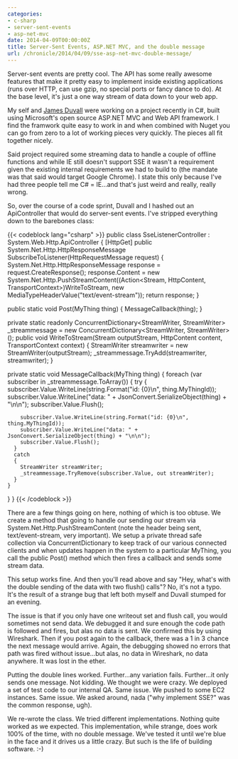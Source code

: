 ```yaml
---
categories:
- c-sharp
- server-sent-events
- asp-net-mvc
date: 2014-04-09T00:00:00Z
title: Server-Sent Events, ASP.NET MVC, and the double message
url: /chronicle/2014/04/09/sse-asp-net-mvc-double-message/
---
```


Server-sent events are pretty cool. The API has some really awesome features that make it pretty easy to implement inside existing applications (runs over HTTP, can use gzip, no special ports or fancy dance to do). At the base level, it's just a one way stream of data down to your web app.

My self and [James Duvall](https://plus.google.com/+JamesDuvallIV) were working on a project recently in C#, built using Microsoft's open source ASP.NET MVC and Web API framework. I find the framwork quite easy to work in and when combined with Nuget you can go from zero to a lot of working pieces very quickly. The pieces all fit together nicely.

Said project required some streaming data to handle a couple of offline functions and while IE still doesn't support SSE it wasn't a requirement given the existing internal requirements we had to build to (the mandate was that said would target Google Chrome). I state this only because I've had three people tell me C# = IE...and that's just weird and really, really wrong.

So, over the course of a code sprint, Duvall and I hashed out an ApiController that would do server-sent events. I've stripped everything down to the barebones class:

{{< codeblock lang="csharp" >}}
public class SseListenerController : System.Web.Http.ApiController
{
  [HttpGet]
  public System.Net.Http.HttpResponseMessage SubscribeToListener(HttpRequestMessage request)
  {
    System.Net.Http.HttpResponseMessage response = request.CreateResponse();
    response.Content = new System.Net.Http.PushStreamContent((Action<Stream, HttpContent, TransportContext>)WriteToStream, new MediaTypeHeaderValue("text/event-stream"));
    return response;
  }

  public static void Post(MyThing thing)
  {
    MessageCallback(thing);
  }

  private static readonly ConcurrentDictionary<StreamWriter, StreamWriter> _streammessage = new ConcurrentDictionary<StreamWriter, StreamWriter>();
  public void WriteToStream(Stream outputStream, HttpContent content, TransportContext context)
  {
    StreamWriter streamwriter = new StreamWriter(outputStream);
    _streammessage.TryAdd(streamwriter, streamwriter);
  }
 
  private static void MessageCallback(MyThing thing)
  {
    foreach (var subscriber in _streammessage.ToArray())
    {
      try
      {
        subscriber.Value.WriteLine(string.Format("id: {0}\n", thing.MyThingId));
        subscriber.Value.WriteLine("data: " + JsonConvert.SerializeObject(thing) + "\n\n");
        subscriber.Value.Flush();

        subscriber.Value.WriteLine(string.Format("id: {0}\n", thing.MyThingId));
        subscriber.Value.WriteLine("data: " + JsonConvert.SerializeObject(thing) + "\n\n");
        subscriber.Value.Flush();
      }
      catch
      {
        StreamWriter streamWriter;
        _streammessage.TryRemove(subscriber.Value, out streamWriter);
      }
    }
  }
}
{{< /codeblock >}}

There are a few things going on here, nothing of which is too obtuse. We create a method that going to handle our sending our stream via System.Net.Http.PushStreamContent (note the header being sent, text/event-stream, very important). We setup a private thread safe collection via ConcurrentDictionary to keep track of our various connected clients and when updates happen in the system to a particular MyThing, you call the public Post() method which then fires a callback and sends some stream data.

This setup works fine. And then you'll read above and say "Hey, what's with the double sending of the data with two flush() calls"? No, it's not a typo. It's the result of a strange bug that left both myself and Duvall stumped for an evening.

The issue is that if you only have one writeout set and flush call, you would sometimes not send data. We debugged it and sure enough the code path is followed and fires, but alas no data is sent. We confirmed this by using Wireshark. Then if you post again to the callback, there was a 1 in 3 chance the next message would arrive. Again, the debugging showed no errors that path was fired without issue...but alas, no data in Wireshark, no data anywhere. It was lost in the ether.

Putting the double lines worked. Further...any variation fails. Further...it only sends one message. Not kidding. We thought we were crazy. We deployed a set of test code to our internal QA. Same issue. We pushed to some EC2 instances. Same issue. We asked around, nada ("why implement SSE?" was the common response, ugh).

We re-wrote the class. We tried different implementations. Nothing quite worked as we expected. This implementation, while strange, does work 100% of the time, with no double message. We've tested it until we're blue in the face and it drives us a little crazy. But such is the life of building software. :-)